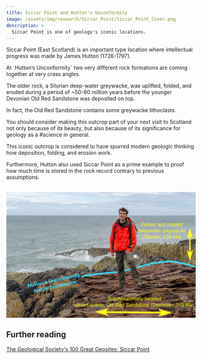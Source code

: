 ```yaml
---
title: Siccar Point and Hutton's Unconformity
image: /assets/img/research/Siccar_Point/Siccar_Point_Cover.png
description: >
  Siccar Point is one of geology's iconic locations.
---
```


Siccar Point (East Scotland) is an important type location where intellectual progress was made by James Hutton (1726-1797).

At ´Hutton’s Unconformity´ two very different rock formations are coming together at very crass angles.

The older rock, a Silurian deep-water greywacke, was uplifted, folded, and eroded during a period of ~50-80 million years before the younger Devonian Old Red Sandstone was deposited on top.

In fact, the Old Red Sandstone contains some greywacke lithoclasts.

You should consider making this outcrop part of your next visit to Scotland not only because of its beauty, but also because of its significance for geology as a #science in general.

This iconic outcrop is considered to have spurred modern geologic thinking how deposition, folding, and erosion work.

Furthermore, Hutton also used Siccar Point as a prime example to proof how much time is stored in the rock record contrary to previous assumptions.

<br><img src="/assets/img/research/Siccar_Point/Huttons_Diagram.png" alt="Huttons_Diagram">


## Further reading

<a href="https://www.geolsoc.org.uk/GeositesSiccarPoint" target="_blank">The Geological Society's 100 Great Geosites: Siccar Point</a>